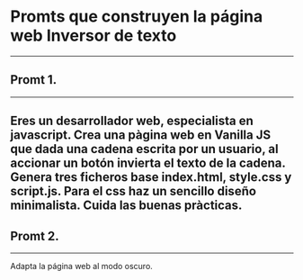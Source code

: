 # Promts que construyen la página web Inversor de texto
---
## Promt 1.
---
Eres un desarrollador web, especialista en javascript. Crea una pàgina web en Vanilla JS  que dada una cadena escrita por un usuario, al accionar un botón invierta el texto de la cadena. Genera tres ficheros base index.html,  style.css y script.js. Para el css haz un sencillo diseño minimalista. Cuida las buenas pràcticas.
---
## Promt 2.
---
Adapta la página web al modo oscuro.
